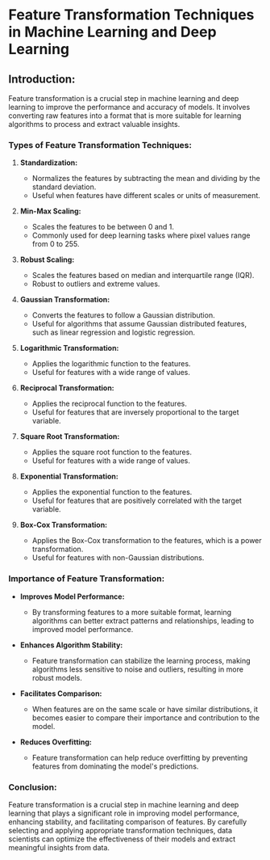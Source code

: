 # Feature Transformation Techniques in Machine Learning and Deep Learning

## Introduction:

Feature transformation is a crucial step in machine learning and deep learning to improve the performance and accuracy of models. It involves converting raw features into a format that is more suitable for learning algorithms to process and extract valuable insights.

### Types of Feature Transformation Techniques:

1. **Standardization:**
   - Normalizes the features by subtracting the mean and dividing by the standard deviation.
   - Useful when features have different scales or units of measurement.

2. **Min-Max Scaling:**
   - Scales the features to be between 0 and 1.
   - Commonly used for deep learning tasks where pixel values range from 0 to 255.

3. **Robust Scaling:**
   - Scales the features based on median and interquartile range (IQR).
   - Robust to outliers and extreme values.

4. **Gaussian Transformation:**
   - Converts the features to follow a Gaussian distribution.
   - Useful for algorithms that assume Gaussian distributed features, such as linear regression and logistic regression.

5. **Logarithmic Transformation:**
   - Applies the logarithmic function to the features.
   - Useful for features with a wide range of values.

6. **Reciprocal Transformation:**
   - Applies the reciprocal function to the features.
   - Useful for features that are inversely proportional to the target variable.

7. **Square Root Transformation:**
   - Applies the square root function to the features.
   - Useful for features with a wide range of values.

8. **Exponential Transformation:**
   - Applies the exponential function to the features.
   - Useful for features that are positively correlated with the target variable.

9. **Box-Cox Transformation:**
   - Applies the Box-Cox transformation to the features, which is a power transformation.
   - Useful for features with non-Gaussian distributions.

### Importance of Feature Transformation:

- **Improves Model Performance:**
  - By transforming features to a more suitable format, learning algorithms can better extract patterns and relationships, leading to improved model performance.


- **Enhances Algorithm Stability:**
  - Feature transformation can stabilize the learning process, making algorithms less sensitive to noise and outliers, resulting in more robust models.


- **Facilitates Comparison:**
  - When features are on the same scale or have similar distributions, it becomes easier to compare their importance and contribution to the model.


- **Reduces Overfitting:**
  - Feature transformation can help reduce overfitting by preventing features from dominating the model's predictions.


### Conclusion:

Feature transformation is a crucial step in machine learning and deep learning that plays a significant role in improving model performance, enhancing stability, and facilitating comparison of features. By carefully selecting and applying appropriate transformation techniques, data scientists can optimize the effectiveness of their models and extract meaningful insights from data.